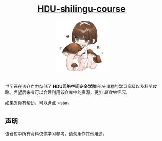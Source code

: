 <div align='center'>
    <h1 style='text-decoration: underline;'>HDU-shilingu-course</h1>
    <img style='width: 34%; margin-bottom: 20px;' src='oc.png' alt='ma5hr00m oc'>
</div>

世另菇在该仓库中存储了 **HDU网络空间安全学院** 部分课程的学习资料以及相关攻略。希望后来者可以合理利用该仓库中的资源，更加 *高效地学习*。

如果对你有帮助，可以点点 ⭐star。

## 声明

该仓库中所有资料仅供学习参考，请勿用作其他用途。